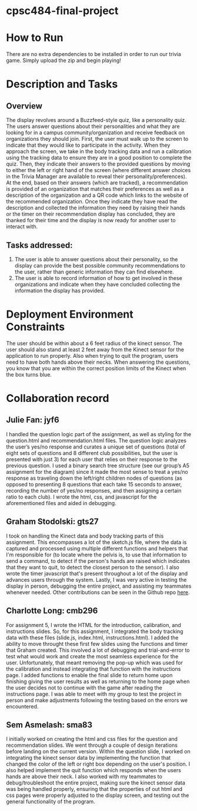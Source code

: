 # cpsc484-final-project

# How to Run
There are no extra dependencies to be installed in order to run our trivia game. Simply upload the zip and begin playing!

# Description and Tasks

## Overview

The display revolves around a Buzzfeed-style quiz, like a personality quiz. The users answer questions about their personalities and what they are looking for in a campus community/organization and receive feedback on organizations they should join. First, the user must walk up to the screen to indicate that they would like to participate in the activity.  When they approach the screen, we take in the body tracking data and run a calibration using the tracking data to ensure they are in a good position to complete the quiz. Then, they indicate their answers to the provided questions by moving to either the left or right hand of the screen (where different answer choices in the Trivia Manager are available to reveal their personality/preferences). At the end, based on their answers (which are tracked), a recommendation is provided of an organization that matches their preferences as well as a description of the organization and a QR code which links to the website of the recommended organization. Once they indicate they have read the description and collected the information they need by raising their hands or the timer on their recommendation display has concluded, they are thanked for their time and the display is now ready for another user to interact with.

## Tasks addressed:
01. The user is able to answer questions about their personality, so the display can provide the best possible community recommendations to the user, rather than generic information they can find elsewhere.
02. The user is able to record information of how to get involved in these organizations and indicate when they have concluded collecting the information the display has provided.

# Deployment Environment Constraints
The user should be within about a 6 feet radius of the kinect sensor. The user should also stand at least 2 feet away from the Kinect sensor for the application to run properly. Also when trying to quit the program, users need to have both hands above their necks. When answering the questions, you know that you are within the correct position limits of the Kinect when the box turns blue. 

# Collaboration record 

## Julie Fan: jyf6
I handled the question logic part of the assignment, as well as styling for the question.html and recommendation.html files. The question logic analyzes the user’s yes/no response and curates a unique set of questions (total of eight sets of questions and 8 different club possibilities, but the user is presented with just 3) for each user that relies on their response to the previous question. I used a binary search tree structure (see our group’s A5 assignment for the diagram) since it made the most sense to treat a yes/no response as traveling down the left/right children nodes of questions (as opposed to presenting 8 questions that each take 15 seconds to answer, recording the number of yes/no responses, and then assigning a certain ratio to each club). I wrote the html, css, and javascript for the aforementioned files and aided in debugging. 

## Graham Stodolski: gts27
I took on handling the Kinect data and body tracking parts of this assignment. This encompasses a lot of the sketch.js file, where the data is captured and processed using multiple different functions and helpers that I'm responsible for (to locate where the pelvis is, to use that information to send a command, to detect if the person's hands are raised which indicates that they want to quit, to detect the closest person to the sensor). I also wrote the timer javascript that's present throughout a lot of the display and advances users through the system. Lastly, I was very active in testing the display in person, debugging the entire project, and assisting my teammates whenever needed. Other contributions can be seen in the Github repo [here](https://github.com/gstodolski/cpsc484-final-project/commits?author=gstodolski).

## Charlotte Long: cmb296
For assignment 5, I wrote the HTML for the introduction, calibration, and instructions slides. So, for this assignment, I integrated the body tracking data with these files (slide.js, index.html, instructions.html). I added the ability to move throught these first few slides using the functions and timer that Graham created. This involved a lot of debugging and trial-and-error to test what would work and create the most seamless experience for the user. Unfortunately, that meant removing the pop-up which was used for the calibration and instead integrating that function with the instructions page. I added functions to enable the final slide to return home upon finishing giving the user results as well as returning to the home page when the user decides not to continue with the game after reading the instructions page. I was able to meet with my group to test the project in person and make adjustments following the testing based on the errors we encountered. 

## Sem Asmelash: sma83
I initially worked on creating the html and css files for the question and recommendation slides. We went through a couple of design iterations before landing on the current version. Within the question slide, I worked on integrating the kinect sensor data by implementing the function that changed the color of the left or right box depending on the user's position. I also helped implement the quit function which responds when the users hands are above their neck. I also worked with my teammates to debug/troubleshoot the entire project, making sure the kinect sensor data was being handled properly, ensuring that the properties of out html and css pages were properly adjusted to the display screen, and testing out the general functionality of the program. 